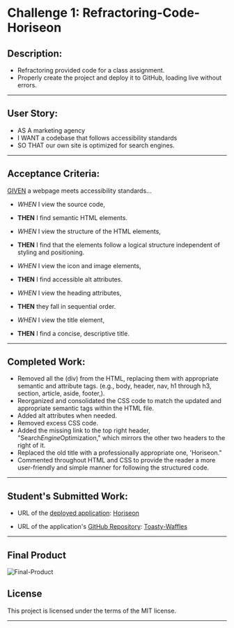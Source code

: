 # Challenge 1: Refractoring-Code-Horiseon

## Description:
* Refractoring provided code for a class assignment.
* Properly create the project and deploy it to GitHub, loading live without errors.

___

## User Story:
* AS A marketing agency
* I WANT a codebase that follows accessibility standards
* SO THAT our own site is optimized for search engines.

___

## Acceptance Criteria:
<u>GIVEN</u> a webpage meets accessibility standards...

* <i>WHEN</i> I view the source code,
* <b>THEN</b> I find semantic HTML elements.

* <i>WHEN</i> I view the structure of the HTML elements,
* <b>THEN</b> I find that the elements follow a logical structure independent of styling and 
positioning.
* <i>WHEN</i> I view the icon and image elements,
* <b>THEN</b> I find accessible alt attributes.
* <i>WHEN</i> I view the heading attributes,
* <b>THEN</b> they fall in sequential order.
* <i>WHEN</i> I view the title element,
* <b>THEN</b> I find a concise, descriptive title.

___

## Completed Work:
* Removed all the (div) from the HTML, replacing them with appropriate semantic and  attribute tags. (e.g., body, header, nav, h1 through h3, section, article, aside, 
footer,).
* Reorganized and consolidated the CSS code to match the updated and appropriate  semantic tags within the HTML file.
* Added alt attributes when needed.
* Removed excess CSS code.
* Added the missing link to the top right header, "Search*Engine*Optimization,"  which mirrors the other two headers to the right of it.
* Replaced the old title with a professionally appropriate one, 'Horiseon."
* Commented throughout HTML and CSS to provide the reader a more user-friendly and simple manner for following the structured code.

___

## Student's Submitted Work:

* URL of the <u>deployed application</u>: [Horiseon](https://toasty-waffles.github.io/Challenge1-Refractor-/)

* URL of the application's <u>GitHub Repository</u>: [Toasty-Waffles](https://github.com/Toasty-Waffles/bootcamp/tree/main/Challenges/Challenge1-Refractoring-Horiseon)

___

## Final Product

![Final-Product](https://github.com/Toasty-Waffles/bootcamp/blob/12d993d70d9d089d30087cfe6790f9d13ef40d43/Challenges/Challenge1-Refractoring-Horiseon/assets/images/Final-Product.jpg)

## License
This project is licensed under the terms of the MIT license.

***

